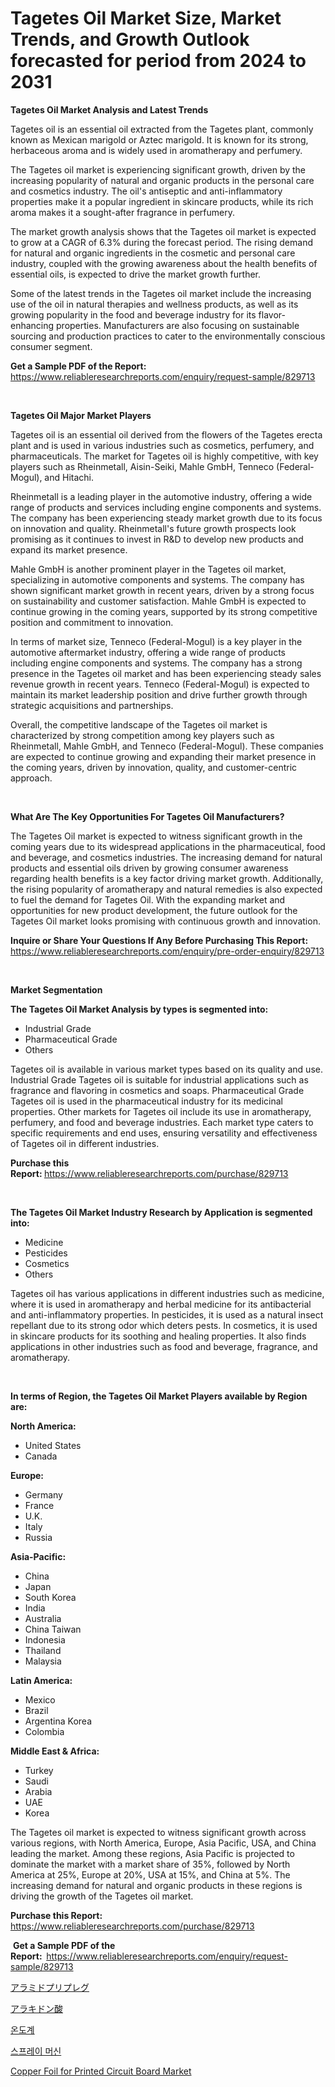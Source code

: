 <p><h1>Tagetes Oil Market Size, Market Trends, and Growth Outlook forecasted for period from 2024 to 2031</h1></p><p><strong>Tagetes Oil Market Analysis and Latest Trends</strong></p>
<p><p>Tagetes oil is an essential oil extracted from the Tagetes plant, commonly known as Mexican marigold or Aztec marigold. It is known for its strong, herbaceous aroma and is widely used in aromatherapy and perfumery.</p><p>The Tagetes oil market is experiencing significant growth, driven by the increasing popularity of natural and organic products in the personal care and cosmetics industry. The oil's antiseptic and anti-inflammatory properties make it a popular ingredient in skincare products, while its rich aroma makes it a sought-after fragrance in perfumery.</p><p>The market growth analysis shows that the Tagetes oil market is expected to grow at a CAGR of 6.3% during the forecast period. The rising demand for natural and organic ingredients in the cosmetic and personal care industry, coupled with the growing awareness about the health benefits of essential oils, is expected to drive the market growth further.</p><p>Some of the latest trends in the Tagetes oil market include the increasing use of the oil in natural therapies and wellness products, as well as its growing popularity in the food and beverage industry for its flavor-enhancing properties. Manufacturers are also focusing on sustainable sourcing and production practices to cater to the environmentally conscious consumer segment.</p></p>
<p><strong>Get a Sample PDF of the Report:&nbsp;</strong> <a href="https://www.reliableresearchreports.com/enquiry/request-sample/829713">https://www.reliableresearchreports.com/enquiry/request-sample/829713</a></p>
<p>&nbsp;</p>
<p><strong>Tagetes Oil Major Market Players</strong></p>
<p><p>Tagetes oil is an essential oil derived from the flowers of the Tagetes erecta plant and is used in various industries such as cosmetics, perfumery, and pharmaceuticals. The market for Tagetes oil is highly competitive, with key players such as Rheinmetall, Aisin-Seiki, Mahle GmbH, Tenneco (Federal-Mogul), and Hitachi.</p><p>Rheinmetall is a leading player in the automotive industry, offering a wide range of products and services including engine components and systems. The company has been experiencing steady market growth due to its focus on innovation and quality. Rheinmetall's future growth prospects look promising as it continues to invest in R&D to develop new products and expand its market presence.</p><p>Mahle GmbH is another prominent player in the Tagetes oil market, specializing in automotive components and systems. The company has shown significant market growth in recent years, driven by a strong focus on sustainability and customer satisfaction. Mahle GmbH is expected to continue growing in the coming years, supported by its strong competitive position and commitment to innovation.</p><p>In terms of market size, Tenneco (Federal-Mogul) is a key player in the automotive aftermarket industry, offering a wide range of products including engine components and systems. The company has a strong presence in the Tagetes oil market and has been experiencing steady sales revenue growth in recent years. Tenneco (Federal-Mogul) is expected to maintain its market leadership position and drive further growth through strategic acquisitions and partnerships.</p><p>Overall, the competitive landscape of the Tagetes oil market is characterized by strong competition among key players such as Rheinmetall, Mahle GmbH, and Tenneco (Federal-Mogul). These companies are expected to continue growing and expanding their market presence in the coming years, driven by innovation, quality, and customer-centric approach.</p></p>
<p>&nbsp;</p>
<p><strong>What Are The Key Opportunities For Tagetes Oil Manufacturers?</strong></p>
<p><p>The Tagetes Oil market is expected to witness significant growth in the coming years due to its widespread applications in the pharmaceutical, food and beverage, and cosmetics industries. The increasing demand for natural products and essential oils driven by growing consumer awareness regarding health benefits is a key factor driving market growth. Additionally, the rising popularity of aromatherapy and natural remedies is also expected to fuel the demand for Tagetes Oil. With the expanding market and opportunities for new product development, the future outlook for the Tagetes Oil market looks promising with continuous growth and innovation.</p></p>
<p><strong>Inquire or Share Your Questions If Any Before Purchasing This Report:</strong> <a href="https://www.reliableresearchreports.com/enquiry/pre-order-enquiry/829713">https://www.reliableresearchreports.com/enquiry/pre-order-enquiry/829713</a></p>
<p>&nbsp;</p>
<p><strong>Market Segmentation</strong></p>
<p><strong>The Tagetes Oil Market Analysis by types is segmented into:</strong></p>
<p><ul><li>Industrial Grade</li><li>Pharmaceutical Grade</li><li>Others</li></ul></p>
<p><p>Tagetes oil is available in various market types based on its quality and use. Industrial Grade Tagetes oil is suitable for industrial applications such as fragrance and flavoring in cosmetics and soaps. Pharmaceutical Grade Tagetes oil is used in the pharmaceutical industry for its medicinal properties. Other markets for Tagetes oil include its use in aromatherapy, perfumery, and food and beverage industries. Each market type caters to specific requirements and end uses, ensuring versatility and effectiveness of Tagetes oil in different industries.</p></p>
<p><strong>Purchase this Report:&nbsp;</strong><a href="https://www.reliableresearchreports.com/purchase/829713">https://www.reliableresearchreports.com/purchase/829713</a></p>
<p>&nbsp;</p>
<p><strong>The Tagetes Oil Market Industry Research by Application is segmented into:</strong></p>
<p><ul><li>Medicine</li><li>Pesticides</li><li>Cosmetics</li><li>Others</li></ul></p>
<p><p>Tagetes oil has various applications in different industries such as medicine, where it is used in aromatherapy and herbal medicine for its antibacterial and anti-inflammatory properties. In pesticides, it is used as a natural insect repellant due to its strong odor which deters pests. In cosmetics, it is used in skincare products for its soothing and healing properties. It also finds applications in other industries such as food and beverage, fragrance, and aromatherapy.</p></p>
<p>&nbsp;</p>
<p><strong>In terms of Region, the Tagetes Oil Market Players available by Region are:</strong></p>
<p>
    <p> <strong> North America: </strong>
        <ul>
            <li>United States</li>
            <li>Canada</li>
        </ul>
        </p> 
    <p> <strong> Europe: </strong>
        <ul>
            <li>Germany</li>
            <li>France</li>
            <li>U.K.</li>
            <li>Italy</li>
            <li>Russia</li>
        </ul>
        </p> 
    <p> <strong> Asia-Pacific: </strong>
        <ul>
            <li>China</li>
            <li>Japan</li>
            <li>South Korea</li>
            <li>India</li>
            <li>Australia</li>
            <li>China Taiwan</li>
            <li>Indonesia</li>
            <li>Thailand</li>
            <li>Malaysia</li>
        </ul>
        </p> 
    <p> <strong> Latin America: </strong>
        <ul>
            <li>Mexico</li>
            <li>Brazil</li>
            <li>Argentina Korea</li>
            <li>Colombia</li>
        </ul>
        </p> 
    <p> <strong> Middle East & Africa: </strong>
        <ul>
            <li>Turkey</li>
            <li>Saudi</li>
            <li>Arabia</li>
            <li>UAE</li>
            <li>Korea</li>
        </ul>
    </p>
    </p>
<p><p>The Tagetes oil market is expected to witness significant growth across various regions, with North America, Europe, Asia Pacific, USA, and China leading the market. Among these regions, Asia Pacific is projected to dominate the market with a market share of 35%, followed by North America at 25%, Europe at 20%, USA at 15%, and China at 5%. The increasing demand for natural and organic products in these regions is driving the growth of the Tagetes oil market.</p></p>
<p><strong>Purchase this Report: </strong><a href="https://www.reliableresearchreports.com/purchase/829713">https://www.reliableresearchreports.com/purchase/829713</a></p>
<p>&nbsp;<strong>Get a Sample PDF of the Report:&nbsp;&nbsp;</strong><a href="https://www.reliableresearchreports.com/enquiry/request-sample/829713">https://www.reliableresearchreports.com/enquiry/request-sample/829713</a></p>
<p><strong></strong></p>
<p><p><a href="https://github.com/bucuel854722/Market-Research-Report-List-1/blob/main/7595321191376.md">アラミドプリプレグ</a></p><p><a href="https://github.com/xemfu2379520/Market-Research-Report-List-1/blob/main/7426644191375.md">アラキドン酸</a></p><p><a href="https://github.com/bvubpqd5241630/Market-Research-Report-List-1/blob/main/5100034191220.md">온도계</a></p><p><a href="https://github.com/khytkeqagplkzqvh/Market-Research-Report-List-1/blob/main/8087988191221.md">스프레이 머신</a></p><p><a href="https://issuu.com/reportprime-2/docs/copper-foil-for-printed-circuit-board-market-size-">Copper Foil for Printed Circuit Board Market</a></p></p>